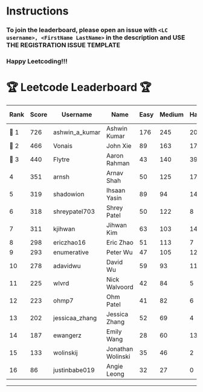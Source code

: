 # Instructions
### To join the leaderboard, please open an issue with `<LC username>, <FirstName LastName>` in the description and USE THE REGISTRATION ISSUE TEMPLATE
### Happy Leetcoding!!!


# 🏆 Leetcode Leaderboard 🏆

| Rank | Score | Username       | Name | Easy | Medium | Hard | Problems Solved |
|------|----------------|-----------------|-------------------|--------------|--------------|--------------|--------------|
| 🥇 1 | 726 | ashwin_a_kumar | Ashwin Kumar | 176 | 245 | 20 | 441 |
| 🥈 2 | 466 | Vonais | John Xie | 89 | 163 | 17 | 269 |
| 🥉 3 | 440 | Flytre | Aaron Rahman | 43 | 140 | 39 | 222 |
| 4 | 351 | arnsh | Arnav Shah | 50 | 125 | 17 | 192 |
| 5 | 319 | shadowion | Ihsaan Yasin | 89 | 94 | 14 | 197 |
| 6 | 318 | shreypatel703 | Shrey Patel | 50 | 122 | 8 | 180 |
| 7 | 311 | kjihwan | Jihwan Kim | 63 | 103 | 14 | 180 |
| 8 | 298 | ericzhao16 | Eric Zhao | 51 | 113 | 7 | 171 |
| 9 | 293 | enumerative | Peter Wu | 47 | 105 | 12 | 164 |
| 10 | 278 | adavidwu | David Wu | 59 | 93 | 11 | 163 |
| 11 | 225 | wlvrd | Nick Walvoord | 42 | 84 | 5 | 131 |
| 12 | 223 | ohmp7 | Ohm Patel | 41 | 82 | 6 | 129 |
| 13 | 202 | jessicaa_zhang | Jessica Zhang | 52 | 69 | 4 | 125 |
| 14 | 187 | ewangerz | Emily Wang | 28 | 60 | 13 | 101 |
| 15 | 133 | wolinskij | Jonathan Wolinski | 35 | 46 | 2 | 83 |
| 16 | 86 | justinbabe019 | Angie Leong | 32 | 27 | 0 | 59 |
---